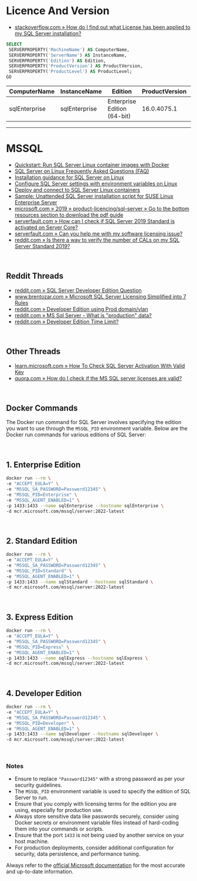 # Licence And Version

- [stackoverflow.com » How do I find out what License has been applied to my SQL Server installation?](https://stackoverflow.com/questions/4099453/how-do-i-find-out-what-license-has-been-applied-to-my-sql-server-installation)

```sql
SELECT
 SERVERPROPERTY('MachineName') AS ComputerName,
 SERVERPROPERTY('ServerName') AS InstanceName,
 SERVERPROPERTY('Edition') AS Edition,
 SERVERPROPERTY('ProductVersion') AS ProductVersion,
 SERVERPROPERTY('ProductLevel') AS ProductLevel;
GO
```


| ComputerName  | InstanceName  | Edition                     | ProductVersion | ProductLevel |
|---------------|---------------|-----------------------------|----------------|--------------|
| sqlEnterprise | sqlEnterprise | Enterprise Edition (64-bit) | 16.0.4075.1    | RTM          |

---

# MSSQL

- [Quickstart: Run SQL Server Linux container images with Docker](https://learn.microsoft.com/en-us/sql/linux/quickstart-install-connect-docker?view=sql-server-ver16&pivots=cs1-bash)
- [SQL Server on Linux Frequently Asked Questions (FAQ)](https://learn.microsoft.com/en-us/sql/linux/sql-server-linux-faq?view=sql-server-ver16#licensing)
- [Installation guidance for SQL Server on Linux](https://learn.microsoft.com/en-us/sql/linux/sql-server-linux-setup?view=sql-server-ver16)
- [Configure SQL Server settings with environment variables on Linux](https://learn.microsoft.com/en-us/sql/linux/sql-server-linux-configure-environment-variables?view=sql-server-ver16)
- [Deploy and connect to SQL Server Linux containers](https://learn.microsoft.com/en-us/sql/linux/sql-server-linux-docker-container-deployment?view=sql-server-ver16&pivots=cs1-bash)
- [Sample: Unattended SQL Server installation script for SUSE Linux Enterprise Server](https://learn.microsoft.com/en-us/sql/linux/sample-unattended-install-suse?view=sql-server-ver16)
- [microsoft.com » 2019 » product-licencing/sql-server » Go to the bottom resources section to download the pdf guide](https://www.microsoft.com/en-us/licensing/product-licensing/sql-server)
- [serverfault.com » How can I check if SQL Server 2019 Standard is activated on Server Core?](https://serverfault.com/questions/1060095/how-can-i-check-if-sql-server-2019-standard-is-activated-on-server-core)
- [serverfault.com » Can you help me with my software licensing issue?](https://serverfault.com/questions/215405/can-you-help-me-with-my-software-licensing-issue)
- [reddit.com » Is there a way to verify the number of CALs on my SQL Server Standard 2019?](https://www.reddit.com/r/SQLServer/comments/tzvudl/is_there_a_way_to_verify_the_number_of_cals_on_my/)

<br>

## Reddit Threads

- [reddit.com » SQL Server Developer Edition Question](https://www.reddit.com/r/SQLServer/comments/f58ppw/sql_server_developer_edition_question/)
- [www.brentozar.com » Microsoft SQL Server Licensing Simplified into 7 Rules](https://www.brentozar.com/archive/2015/04/microsoft-sql-server-licensing-simplified-into-7-rules/)
- [reddit.com » Developer Edition using Prod domain/vlan](https://www.reddit.com/r/SQLServer/comments/vxhdg4/developer_edition_using_prod_domainvlan/)
- [reddit.com » MS Sql Server - What is "production" data?](https://www.reddit.com/r/SQLServer/comments/15ncbns/ms_sql_server_what_is_production_data/)
- [reddit.com » Developer Edition Time Limit?](https://www.reddit.com/r/SQLServer/comments/i9hcvo/developer_edition_time_limit/)

<br>

## Other Threads

- [learn.microsoft.com » How To Check SQL Server Activation With Valid Key](https://learn.microsoft.com/en-us/answers/questions/1151391/how-to-check-sql-server-activation-with-valid-key)
- [quora.com » How do I check if the MS SQL server licenses are valid?](https://www.quora.com/How-do-I-check-if-the-MS-SQL-server-licenses-are-valid)


<br>

## Docker Commands

The Docker run command for SQL Server involves specifying the edition you want to use through the `MSSQL_PID` environment variable. Below are the Docker run commands for various editions of SQL Server:

<br>

## 1. Enterprise Edition

```bash
docker run --rm \
-e "ACCEPT_EULA=Y" \
-e "MSSQL_SA_PASSWORD=Password12345" \
-e "MSSQL_PID=Enterprise" \
-e "MSSQL_AGENT_ENABLED=1" \
-p 1433:1433 --name sqlEnterprise --hostname sqlEnterprise \
-d mcr.microsoft.com/mssql/server:2022-latest
```

<br>

## 2. Standard Edition

```bash
docker run --rm \
-e "ACCEPT_EULA=Y" \
-e "MSSQL_SA_PASSWORD=Password12345" \
-e "MSSQL_PID=Standard" \
-e "MSSQL_AGENT_ENABLED=1" \
-p 1433:1433 --name sqlStandard --hostname sqlStandard \
-d mcr.microsoft.com/mssql/server:2022-latest
```

<br>

## 3. Express Edition

```bash
docker run --rm \
-e "ACCEPT_EULA=Y" \
-e "MSSQL_SA_PASSWORD=Password12345" \
-e "MSSQL_PID=Express" \
-e "MSSQL_AGENT_ENABLED=1" \
-p 1433:1433 --name sqlExpress --hostname sqlExpress \
-d mcr.microsoft.com/mssql/server:2022-latest
```

<br>

## 4. Developer Edition

```bash
docker run --rm \
-e "ACCEPT_EULA=Y" \
-e "MSSQL_SA_PASSWORD=Password12345" \
-e "MSSQL_PID=Developer" \
-e "MSSQL_AGENT_ENABLED=1" \
-p 1433:1433 --name sqlDeveloper --hostname sqlDeveloper \
-d mcr.microsoft.com/mssql/server:2022-latest
```

<br>

### Notes

- Ensure to replace `"Password12345"` with a strong password as per your security guidelines.
- The `MSSQL_PID` environment variable is used to specify the edition of SQL Server to run.
- Ensure that you comply with licensing terms for the edition you are using, especially for production use.
- Always store sensitive data like passwords securely, consider using Docker secrets or environment variable files instead of hard-coding them into your commands or scripts.
- Ensure that the port `1433` is not being used by another service on your host machine.
- For production deployments, consider additional configuration for security, data persistence, and performance tuning.

Always refer to the [official Microsoft documentation](https://docs.microsoft.com/en-us/sql/linux/quickstart-install-connect-docker) for the most accurate and up-to-date information.
